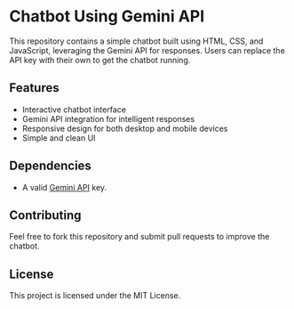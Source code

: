 # Chatbot Using Gemini API

This repository contains a simple chatbot built using HTML, CSS, and JavaScript, leveraging the Gemini API for responses. Users can replace the API key with their own to get the chatbot running.

## Features
- Interactive chatbot interface
- Gemini API integration for intelligent responses
- Responsive design for both desktop and mobile devices
- Simple and clean UI

## Dependencies
- A valid [Gemini API](https://gemini.com/developers) key.

## Contributing
Feel free to fork this repository and submit pull requests to improve the chatbot.

## License
This project is licensed under the MIT License. 



